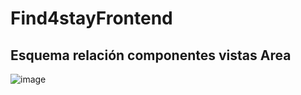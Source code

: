 # Find4stayFrontend


## Esquema relación componentes vistas Area
![image](https://user-images.githubusercontent.com/67373492/174079125-e01f3b54-a271-4f7e-818d-de7d022c7fcc.png)
